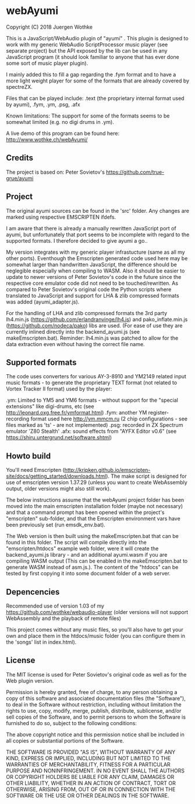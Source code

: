 # webAyumi

Copyright (C) 2018 Juergen Wothke

This is a JavaScript/WebAudio plugin of "ayumi" . This plugin is designed to work with my generic WebAudio 
ScriptProcessor music player (see separate project) but the API exposed by the lib can be used in any 
JavaScript program (it should look familiar to anyone that has ever done some sort of music player plugin). 

I mainly added this to fill a gap regarding the .fym format and to have a more light weight player for
some of the formats that are already covered by spectreZX.

Files that can be played include: .text (the proprietary internal format used by ayumi), .fym, .ym, .psg, .afx


Known limitations: The support for some of the formats seems to be somewhat limited (e.g. no digi drums
in .ym).

A live demo of this program can be found here: http://www.wothke.ch/webAyumi/


## Credits

The project is based on: Peter Sovietov's https://github.com/true-grue/ayumi


## Project

The original ayumi sources can be found in the 'src' folder. Any changes are marked using respective
EMSCRIPTEN ifdefs. 

I am aware that there is already a manually rewritten JavaScript port of ayumi, but unfortunately that 
port seems to be incomplete with regard to the supported formats. I therefore decided to give ayumi a go..
   
My version integrates with my generic player infrastucture (same as all my other ports). Eventhough 
the Emscripten generated code used here may be somewhat larger than handwritten JavaScript, the 
difference should be neglegible especially when compiling to WASM. Also it should be easier to update 
to newer versions of Peter Sovietov's code in the future since the respective core emulator code did not 
need to be touched/rewritten. As compared to Peter Sovietov's original code the Python scripts where translated 
to JavaScript and support for LHA & zlib compressed formats was added (ayumi_adapter.js).

For the handling of LHA and zlib compressed formats the 3rd party 
lh4.min.js (https://github.com/erlandranvinge/lh4.js) and pako_inflate.min.js (https://github.com/nodeca/pako) libs 
are used. (For ease of use they are currently inlined directly into the backend_ayumi.js  (see makeEmscripten.bat). 
Reminder: lh4.min.js was patched to allow for the data extraction even without having the correct file name. 

## Supported formats

The code uses converters for various AY-3-8910 and YM2149 related input music formats - to generate the proprietary 
TEXT format (not related to Vortex Tracker II format) used by the player:

.ym: Limited to YM5 and YM6 formats - without support for the "special extensions" like digi-drums, etc (see http://leonard.oxg.free.fr/ymformat.html)
.fym: another YM register-recording format used here http://ym.mmcm.ru (2 chip configurations - see files marked as 'ts' - are not implemented)
.psg: recorded in ZX Spectrum emulator 'Z80 Stealth' 
.afx: sound effects from "AYFX Editor v0.6" (see https://shiru.untergrund.net/software.shtml)

## Howto build

You'll need Emscripten (http://kripken.github.io/emscripten-site/docs/getting_started/downloads.html). The make script 
is designed for use of emscripten version 1.37.29 (unless you want to create WebAssembly output, older versions might 
also still work).

The below instructions assume that the webAyumi project folder has been moved into the main emscripten 
installation folder (maybe not necessary) and that a command prompt has been opened within the 
project's "emscripten" sub-folder, and that the Emscripten environment vars have been previously 
set (run emsdk_env.bat).

The Web version is then built using the makeEmscripten.bat that can be found in this folder. The 
script will compile directly into the "emscripten/htdocs" example web folder, were it will create 
the backend_ayumi.js library - and an additional ayumi.wasm if you are compiling WASM output (This can be enabled in the 
makeEmscripten.bat to generate WASM instead of asm.js.). 
The content of the "htdocs" can be tested by first copying it into some 
document folder of a web server. 


## Depencencies

Recommended use of version 1.03 of my https://github.com/wothke/webaudio-player (older versions will not
support WebAssembly and the playback of remote files)

This project comes without any music files, so you'll also have to get your own and place them
in the htdocs/music folder (you can configure them in the 'songs' list in index.html).


## License

The MIT license is used for Peter Sovietov's original code as well as for the 
Web plugin version.

Permission is hereby granted, free of charge, to any person obtaining a copy
of this software and associated documentation files (the "Software"), to deal
in the Software without restriction, including without limitation the rights
to use, copy, modify, merge, publish, distribute, sublicense, and/or sell
copies of the Software, and to permit persons to whom the Software is
furnished to do so, subject to the following conditions:

The above copyright notice and this permission notice shall be included in
all copies or substantial portions of the Software.

THE SOFTWARE IS PROVIDED "AS IS", WITHOUT WARRANTY OF ANY KIND, EXPRESS OR
IMPLIED, INCLUDING BUT NOT LIMITED TO THE WARRANTIES OF MERCHANTABILITY,
FITNESS FOR A PARTICULAR PURPOSE AND NONINFRINGEMENT. IN NO EVENT SHALL THE
AUTHORS OR COPYRIGHT HOLDERS BE LIABLE FOR ANY CLAIM, DAMAGES OR OTHER
LIABILITY, WHETHER IN AN ACTION OF CONTRACT, TORT OR OTHERWISE, ARISING FROM,
OUT OF OR IN CONNECTION WITH THE SOFTWARE OR THE USE OR OTHER DEALINGS IN
THE SOFTWARE.